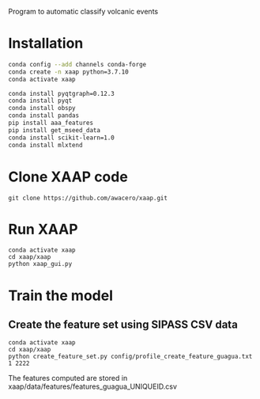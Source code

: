 Program to automatic classify volcanic events

# Installation

``` bash
conda config --add channels conda-forge
conda create -n xaap python=3.7.10
conda activate xaap

conda install pyqtgraph=0.12.3
conda install pyqt
conda install obspy
conda install pandas
pip install aaa_features
pip install get_mseed_data
conda install scikit-learn=1.0
conda install mlxtend
```


# Clone XAAP code
```
git clone https://github.com/awacero/xaap.git

```


# Run XAAP
```
conda activate xaap
cd xaap/xaap
python xaap_gui.py 
```

# Train the model 

## Create the feature set using SIPASS CSV data

```
conda activate xaap 
cd xaap/xaap
python create_feature_set.py config/profile_create_feature_guagua.txt 1 2222
```
The features computed are stored in xaap/data/features/features_guagua_UNIQUEID.csv
